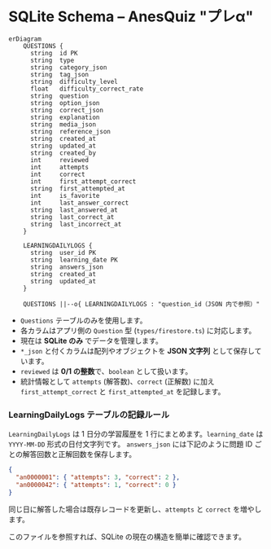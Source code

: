 # SQLite Schema – AnesQuiz "プレα"

```mermaid
erDiagram
    QUESTIONS {
      string  id PK
      string  type
      string  category_json
      string  tag_json
      string  difficulty_level
      float   difficulty_correct_rate
      string  question
      string  option_json
      string  correct_json
      string  explanation
      string  media_json
      string  reference_json
      string  created_at
      string  updated_at
      string  created_by
      int     reviewed
      int     attempts
      int     correct
      int     first_attempt_correct
      string  first_attempted_at
      int     is_favorite
      int     last_answer_correct
      string  last_answered_at
      string  last_correct_at
      string  last_incorrect_at
    }

    LEARNINGDAILYLOGS {
      string  user_id PK
      string  learning_date PK
      string  answers_json
      string  created_at
      string  updated_at
    }

    QUESTIONS ||--o{ LEARNINGDAILYLOGS : "question_id（JSON 内で参照）"

```

- `Questions` テーブルのみを使用します。
- 各カラムはアプリ側の `Question` 型 (`types/firestore.ts`) に対応します。
- 現在は **SQLite のみ** でデータを管理します。
- `*_json` と付くカラムは配列やオブジェクトを **JSON 文字列** として保存しています。
- `reviewed` は **0/1 の整数**で、`boolean` として扱います。
- 統計情報として `attempts` (解答数)、`correct` (正解数) に加え
  `first_attempt_correct` と `first_attempted_at` を記録します。

### LearningDailyLogs テーブルの記録ルール

`LearningDailyLogs` は 1 日分の学習履歴を 1 行にまとめます。`learning_date` は `YYYY-MM-DD` 形式の日付文字列です。
`answers_json` には下記のように問題 ID ごとの解答回数と正解回数を保存します。

```json
{
  "an0000001": { "attempts": 3, "correct": 2 },
  "an0000042": { "attempts": 1, "correct": 0 }
}
```

同じ日に解答した場合は既存レコードを更新し、`attempts` と `correct` を増やします。

このファイルを参照すれば、SQLite の現在の構造を簡単に確認できます。
